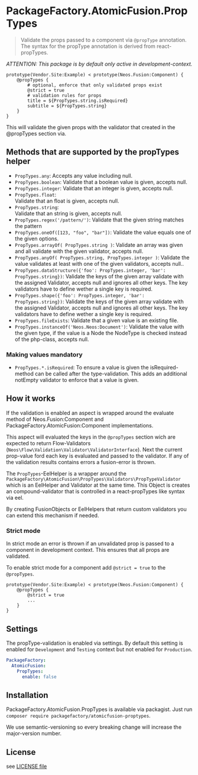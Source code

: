# PackageFactory.AtomicFusion.PropTypes

> Validate the props passed to a component via `@propType` annotation. The syntax for the propType annotation is derived from react-propTypes.

*ATTENTION: This package is by default only active in development-context.*

```
prototype(Vendor.Site:Example) < prototype(Neos.Fusion:Component) {
    @propTypes {
        # optional, enforce that only validated props exist
        @strict = true
        # validation rules for props
        title = ${PropTypes.string.isRequired}
        subtitle = ${PropTypes.string}
    }
}
```

This will validate the given props with the validator that created in the @propTypes section
via.

## Methods that are supported by the propTypes helper

* `PropTypes.any`:
   Accepts any value including null.
* `PropTypes.boolean`:
   Validate that a boolean value is given, accepts null.
* `PropTypes.integer`:
   Validate that an integer is given, accepts null.
* `PropTypes.float`:  
   Validate that an float is given, accepts null.
* `PropTypes.string`:  
   Validate that an string is given, accepts null.
* `PropTypes.regex('/pattern/')`:
   Validate that the given string matches the pattern
* `PropTypes.oneOf([123, "foo", "bar"])`:
   Validate the value equals one of the given options.
* `PropTypes.arrayOf( PropTypes.string )`:
   Validate an array was given and all validate with the given validator, accepts null.
* `PropTypes.anyOf( PropTypes.string, PropTypes.integer )`:
   Validate the value validates at least with one of the given validators, accepts null..
* `PropTypes.dataStructure({'foo': PropTypes.integer, 'bar': PropTypes.string})`:
   Validate the keys of the given array validate with the assigned Validator,
   accepts null and ignores all other keys. The key validators have to define wether a single key is required.
* `PropTypes.shape({'foo': PropTypes.integer, 'bar': PropTypes.string})`:
   Validate the keys of the given array validate with the assigned Validator,
   accepts null and ignores all other keys. The key validators have to define wether a single key is required.
* `PropTypes.fileExists`:
   Validate that a given value is an existing file.
* `PropTypes.instanceOf('Neos.Neos:Document')`:
   Validate the value with the given type, if the value is a Node the NodeType is checked instead of the php-class, accepts null.

### Making values mandatory

* `PropTypes.*.isRequired`:
   To ensure a value is given the isRequired-method can be called after the type-validation. 
   This adds an additional notEmpty validator to enforce that a value is given.

## How it works

If the validation is enabled an aspect is wrapped around the evaluate method of Neos.Fusion:Component and
PackageFactory.AtomicFusion:Component implementations.

This aspect will evaluated the keys in the `@propTypes` section wich are expected to return Flow-Validators
(`Neos\Flow\Validation\Validator\ValidatorInterface`). Next the current prop-value ford each key is
evaluated and passed to the validator. If any of the validation results contains errors a fusion-error is thrown.

The `PropTypes`-EelHelper is a wrapper around the `PackageFactory\AtomicFusion\PropTypes\Validators\PropTypeValidator`
which is an EelHelper and Validator at the same time. This Object is creates an compound-validator that is
controlled in a react-propTypes like syntax via eel.

By creating FusionObjects or EelHelpers that return custom validators you can extend this mechanism if needed.

### Strict mode

In strict mode an error is thrown if an unvalidated prop is passed to
a component in development context. This ensures that all props are validated.

To enable strict mode for a component add `@strict = true` to the `@propTypes`.

```
prototype(Vendor.Site:Example) < prototype(Neos.Fusion:Component) {
    @propTypes {
        @strict = true
        ...
    }
}
```

## Settings

The propType-validation is enabled via settings. By default this setting is enabled for
`Development` and `Testing` context but not enabled for `Production`.  

```yaml
PackageFactory:
  AtomicFusion:
    PropTypes:
      enable: false
```
## Installation

PackageFactory.AtomicFusion.PropTypes is available via packagist. Just run `composer require packagefactory/atomicfusion-proptypes`.

We use semantic-versioning so every breaking change will increase the major-version number.

## License

see [LICENSE file](LICENSE)

